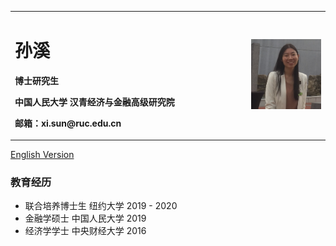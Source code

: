 <table border="0">
  <tr>
    <td width="75%">
      <h1>孙溪</h1>
      <p><b>博士研究生</b></p>
      <p><b>中国人民大学 汉青经济与金融高级研究院</b></p>
      <p><b>邮箱：xi.sun@ruc.edu.cn</b></p>
    </td>
    <td width="25%">
      <img src="/WWII.jpg" width="100%"> 
    </td>
  </tr>
</table>
<a href="/index.html">English Version</a>

### 教育经历
- 联合培养博士生 纽约大学 2019 - 2020  
- 金融学硕士 中国人民大学 2019  
- 经济学学士 中央财经大学 2016  
